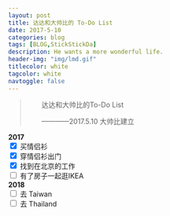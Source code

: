 ```yaml
---
layout: post
title: 达达和大帅比的 To-Do List
date: 2017-5-10
categories: blog
tags: [BLOG,StickStickDa]
description: He wants a more wonderful life.
header-img: "img/lmd.gif"
titlecolor: white
tagcolor: white
navtoggle: false
---
```


<blockquote style="text-indent: 2em;">
	达达和大帅比的To-Do List
	<p class="info">————2017.5.10 大帅比建立</p>
</blockquote>

<!-- 2017 -->
<div><b>2017</b></div>
<div class="checkbox">
	<label>
		<input type="checkbox" checked>&nbsp;买情侣衫
	</label>
</div>
<div class="checkbox">
	<label>
		<input type="checkbox" checked>&nbsp;穿情侣衫出门
	</label>
</div>
<div class="checkbox">
	<label>
		<input type="checkbox" checked>&nbsp;找到在北京的工作
	</label>
</div>
<div class="checkbox">
	<label>
		<input type="checkbox">&nbsp;有了房子一起逛IKEA
	</label>
</div>
<!-- 2017 end -->

<!-- 2018 -->
<div><b>2018</b></div>
<div class="checkbox">
	<label>
		<input type="checkbox">&nbsp;去 Taiwan
	</label>
</div>
<div class="checkbox">
	<label>
		<input type="checkbox">&nbsp;去 Thailand 
	</label>
</div>



